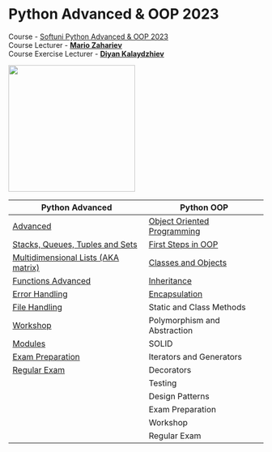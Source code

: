 # Python Advanced & OOP 2023
Course - [Softuni Python Advanced & OOP 2023](https://softuni.bg/trainings/3963/python-advanced-january-2023)
<br>
Course Lecturer - **[Mario Zahariev](https://github.com/zahariev-webbersof)**
<br>
Course Exercise Lecturer - **[Diyan Kalaydzhiev](https://github.com/DiyanKalaydzhiev23)**

<!-- <p float="left"> -->
<img width="250" src="https://user-images.githubusercontent.com/112943652/221198735-55e4de81-cd84-4e13-b77d-505d7eb1ba03.png">
<!-- <img width="250" src="https://user-images.githubusercontent.com/112943652/221198735-55e4de81-cd84-4e13-b77d-505d7eb1ba03.png"> -->
<!-- </p> -->

| Python Advanced | Python OOP |
| --------------- | ---------- |
| <a href="Advanced">Advanced</a> | <a href="OOP">Object Oriented Programming</a> |
| <a href="Advanced/1.Stacks, Queues, Tuples and Sets">Stacks, Queues, Tuples and Sets</a> | <a href="OOP/1.First Steps in OOP">First Steps in OOP</a> |
| <a href="Advanced/2.Multidimensional Lists">Multidimensional Lists (AKA matrix)</a> | <a href="OOP/2.Classes and Objects">Classes and Objects</a> |
| <a href="Advanced/3.Functions Advanced">Functions Advanced</a> | <a href="OOP/3.Inheritance">Inheritance</a> |
| <a href="Advanced/4.Error Handling">Error Handling</a> | <a href="OOP/4.Encapsulation">Encapsulation</a> |
| <a href="Advanced/5.File Handling">File Handling</a>  | Static and Class Methods |
| <a href="Advanced/6.Workshop">Workshop</a> | Polymorphism and Abstraction |
| <a href="Advanced/7.Modules">Modules</a> | SOLID |
| <a href="Advanced/Exam Preparation">Exam Preparation</a> | Iterators and Generators |
| <a href="Advanced/Regular Exam">Regular Exam</a> | Decorators |
|  | Testing |
|  | Design Patterns |
|  | Exam Preparation |
|  | Workshop |
|  | Regular Exam |
